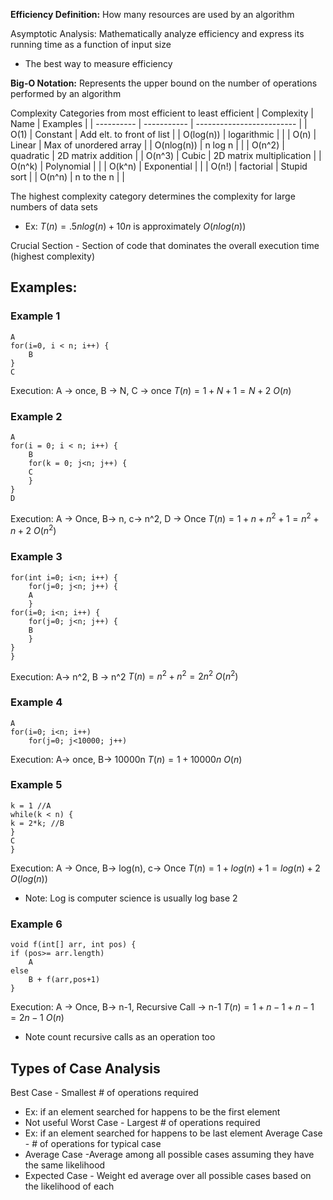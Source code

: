 **Efficiency Definition:** How many resources are used by an algorithm

Asymptotic Analysis: Mathematically analyze efficiency and express its running time as a function of input size
- The best way to measure efficiency

**Big-O Notation:** Represents the upper bound on the number of operations performed by an algorithm

Complexity Categories from most efficient to least efficient
| Complexity | Name        | Examples                  |
| ---------- | ----------- | ------------------------- |
| O(1)       | Constant    | Add elt. to front of list |
| O(log(n))  | logarithmic |                           |
| O(n)       | Linear      | Max of unordered array    |
| O(nlog(n)) | n log n     |                           |
| O(n^2)     | quadratic   | 2D matrix addition        |
| O(n^3)     | Cubic       | 2D matrix multiplication  |
| O(n^k)     | Polynomial  |                           |
| O(k^n)     | Exponential |                           |
| O(n!)      | factorial   | Stupid sort               |
| O(n^n)     | n to the n  |                           |

The highest complexity category determines the complexity for large numbers of data sets
- Ex: $T(n) = .5nlog(n) + 10n$ is approximately $O(nlog(n))$

Crucial Section - Section of code that dominates the overall execution time (highest complexity)

## Examples:

### Example 1
```
A
for(i=0, i < n; i++) {
	B
}
C
```
Execution: A → once, B → N, C → once
$T(n) = 1 + N + 1 = N+2$
$O(n)$

### Example 2
```
A
for(i = 0; i < n; i++) {
	B
	for(k = 0; j<n; j++) {
	C
	}
}
D
```
Execution: A → Once, B→ n, c→ n^2, D → Once
$T(n) = 1 + n + n^2 + 1 = n^2 + n  + 2$
$O(n^2)$

### Example 3
```
for(int i=0; i<n; i++) {
	for(j=0; j<n; j++) {
	A
	}
for(i=0; i<n; i++) {
	for(j=0; j<n; j++) {
	B
	}
}
}
```
Execution: A→ n^2, B → n^2
$T(n) = n^2 + n^2 = 2n^2$
$O(n^2)$

### Example 4
```
A
for(i=0; i<n; i++) 
	for(j=0; j<10000; j++)
```
Execution: A→ once, B→ 10000n
$T(n) = 1 + 10000n$
$O(n)$

### Example 5
```
k = 1 //A
while(k < n) {
k = 2*k; //B
}
C
}
```
Execution: A → Once, B→ log(n), c→ Once
$T(n) = 1+ log(n) + 1 = log(n) +2$
$O(log(n))$
- Note: Log is computer science is usually log base 2

### Example 6
```
void f(int[] arr, int pos) {
if (pos>= arr.length)
	A
else
	B + f(arr,pos+1)
}
```
Execution: A → Once, B→ n-1, Recursive Call → n-1
$T(n) = 1 + n-1 + n-1 = 2n-1$
$O(n)$
- Note count recursive calls as an operation too

## Types of Case Analysis
Best Case - Smallest # of operations required
- Ex: if an element searched for happens to be the first element
- Not useful
Worst Case - Largest # of operations required
- Ex: if an element searched for happens to be last element
Average Case - # of operations for typical case 
- Average Case -Average among all possible cases assuming they have the same likelihood
- Expected Case - Weight ed average over all possible cases based on the likelihood of each